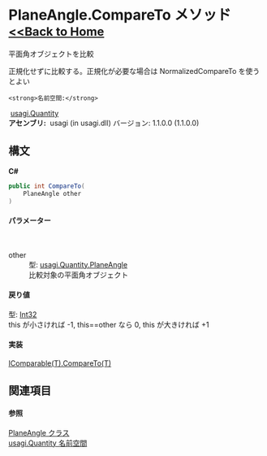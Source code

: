 # PlaneAngle.CompareTo メソッド <small>[<<Back to Home](https://github.com/usagi/usagi.cs/blob/master/Help/Home.md)</small> 

平面角オブジェクトを比較 

正規化せずに比較する。正規化が必要な場合は NormalizedCompareTo を使うとよい


    <strong>名前空間:</strong>
&nbsp;<a href="N_usagi_Quantity.md">usagi.Quantity</a><br /><strong>アセンブリ:</strong>
&nbsp;usagi (in usagi.dll) バージョン: 1.1.0.0 (1.1.0.0)

## 構文

**C#**<br />
``` C#
public int CompareTo(
	PlaneAngle other
)
```


#### パラメーター
&nbsp;<dl><dt>other</dt><dd>型: <a href="T_usagi_Quantity_PlaneAngle.md">usagi.Quantity.PlaneAngle</a><br />比較対象の平面角オブジェクト</dd></dl>

#### 戻り値
型: <a href="http://msdn2.microsoft.com/ja-jp/library/td2s409d" target="_blank">Int32</a><br />this が小さければ -1, this==other なら 0, this が大きければ +1

#### 実装
<a href="http://msdn2.microsoft.com/ja-jp/library/43hc6wht" target="_blank">IComparable(T).CompareTo(T)</a><br />

## 関連項目


#### 参照
<a href="T_usagi_Quantity_PlaneAngle.md">PlaneAngle クラス</a><br /><a href="N_usagi_Quantity.md">usagi.Quantity 名前空間</a><br />